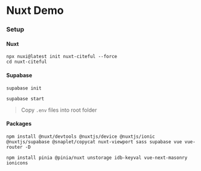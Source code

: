 # Nuxt Demo
### Setup

#### Nuxt
```
npx nuxi@latest init nuxt-citeful --force
cd nuxt-citeful
```

#### Supabase
```
supabase init
```
```
supabase start
```

> Copy `.env` files into root folder

#### Packages
```
npm install @nuxt/devtools @nuxtjs/device @nuxtjs/ionic @nuxtjs/supabase @snaplet/copycat nuxt-viewport sass supabase vue vue-router -D
```
```
npm install pinia @pinia/nuxt unstorage idb-keyval vue-next-masonry ionicons
```